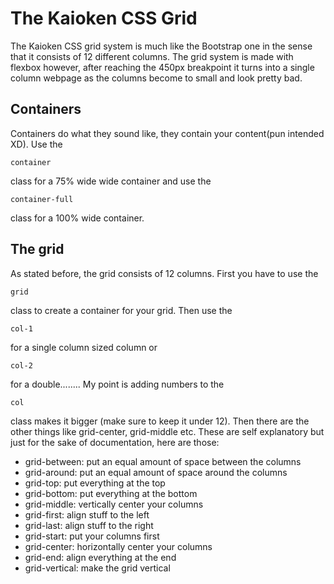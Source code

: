 # The Kaioken CSS Grid

The Kaioken CSS grid system is much like the Bootstrap one in the sense that it consists of
12 different columns. The grid system is made with flexbox however, after reaching the 450px
breakpoint it turns into a single column webpage as the columns become to small and look
pretty bad.

## Containers

Containers do what they sound like, they contain your content(pun intended XD).
Use the
```
container
```
class for a 75% wide wide container and use the
```
container-full
```
class for a 100% wide container.


## The grid

As stated before, the grid consists of 12 columns. First you have to use the
```
grid
```
class to create a container for your grid. Then use the
```
col-1
```
for a single column sized column or
```
col-2
```
for a double........ My point is adding numbers to the
```
col
```
class makes it bigger (make sure to keep it under 12).
Then there are the other things like grid-center, grid-middle
etc. These are self explanatory but just for the sake of documentation, here
are those:
* grid-between: put an equal amount of space between the columns
* grid-around: put an equal amount of space around the columns
* grid-top: put everything at the top
* grid-bottom: put everything at the bottom
* grid-middle: vertically center your columns
* grid-first: align stuff to the left
* grid-last: align stuff to the right
* grid-start: put your columns first
* grid-center: horizontally center your columns
* grid-end: align everything at the end
* grid-vertical: make the grid vertical
